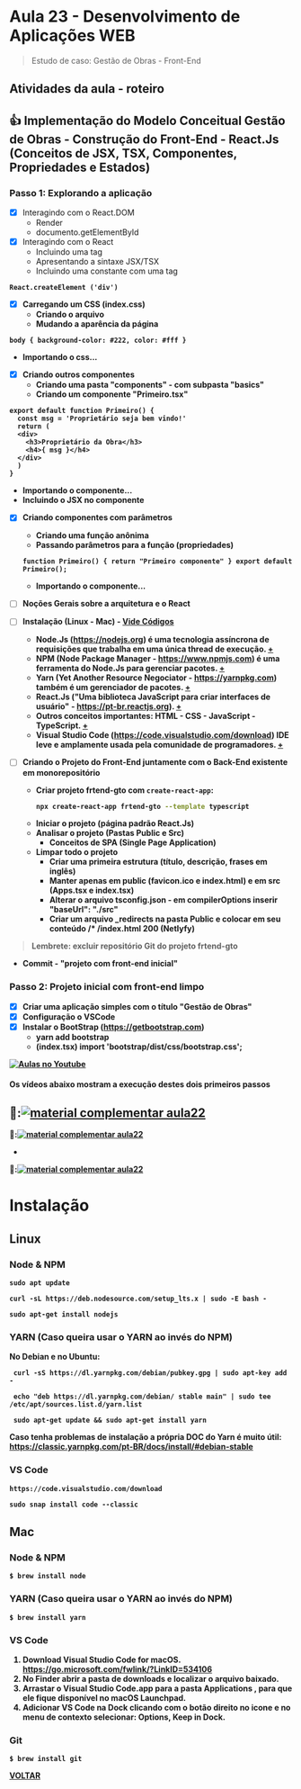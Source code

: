 # Aula 23 - Desenvolvimento de Aplicações WEB

> 
> 
>   Estudo de caso: Gestão de Obras - Front-End


## Atividades da aula - roteiro

## :+1: Implementação do Modelo Conceitual Gestão de Obras - Construção do Front-End - React.Js (Conceitos de JSX, TSX, Componentes, Propriedades e Estados)


### Passo 1: Explorando a aplicação
- [x] Interagindo com o React.DOM
  - Render
  - documento.getElementById
- [x] Interagindo com o React
  - Incluindo uma tag <div>
  - Apresentando a sintaxe JSX/TSX
  - Incluindo uma constante com uma tag <strong>
```
React.createElement ('div')
```
  
- [x] Carregando um CSS (index.css)
  - Criando o arquivo
  - Mudando a aparência da página

```
body { background-color: #222, color: #fff } 
```
  
  - Importando o css...
- [x] Criando outros componentes
  - Criando uma pasta "components" - com subpasta "basics"
  - Criando um componente "Primeiro.tsx"

  
```
export default function Primeiro() {
  const msg = 'Proprietário seja bem vindo!'
  return (
  <div>
    <h3>Proprietário da Obra</h3>
    <h4>{ msg }</h4>
  </div>
  )
}
```
  
  - Importando o componente... 
  - Incluindo o JSX no componente 
- [x] Criando componentes com parâmetros
  - Criando uma função anônima
  - Passando parâmetros para a função (propriedades)
  ```
  function Primeiro() { return "Primeiro componente" } export default Primeiro();
  ```
  - Importando o componente... 

  

- [ ] Noções Gerais sobre a arquitetura e o React
- [ ] Instalação (Linux - Mac) - [Vide Códigos](#instalação)
  - Node.Js (https://nodejs.org) é uma tecnologia assíncrona de requisições que trabalha em uma única thread de execução. [+](#nodejs)
  - NPM (Node Package Manager - https://www.npmjs.com) é uma ferramenta do Node.Js para gerenciar pacotes. [+](#npm)
  - Yarn (Yet Another Resource Negociator - https://yarnpkg.com) também é um gerenciador de pacotes. [+](#yarn)
  - React.Js ("Uma biblioteca JavaScript para criar interfaces de usuário" - https://pt-br.reactjs.org). [+](#react)
  - Outros conceitos importantes: HTML - CSS - JavaScript - TypeScript. [+](#outros)
  - Visual Studio Code (https://code.visualstudio.com/download) IDE leve e amplamente usada pela comunidade de programadores. [+](#visual-studio-code)
- [ ] Criando o Projeto do Front-End juntamente com o Back-End existente em monorepositório
  - Criar projeto frtend-gto com `create-react-app`:
    ```bash
    npx create-react-app frtend-gto --template typescript
    ```
  - Iniciar o projeto (página padrão React.Js)
  - Analisar o projeto (Pastas Public e Src)
    - Conceitos de SPA (Single Page Application) 
  - Limpar todo o projeto
    - Criar uma primeira estrutura (título, descrição, frases em inglês)
    - Manter apenas em public (favicon.ico e index.html) e em src (Apps.tsx e index.tsx) 
    - Alterar o arquivo tsconfig.json - em compilerOptions inserir "baseUrl": "./src"
    - Criar um arquivo _redirects na pasta Public e colocar em seu conteúdo /* /index.html 200 (Netlyfy)

> Lembrete: excluir repositório Git do projeto frtend-gto

  - Commit - "projeto com front-end inicial"


### Passo 2: Projeto inicial com front-end limpo
- [x] Criar uma aplicação simples com o título "Gestão de Obras"
- [x] Configuração o VSCode
- [x] Instalar o BootStrap (https://getbootstrap.com)
  - yarn add bootstrap
  - (index.tsx) import 'bootstrap/dist/css/bootstrap.css';




[![Aulas no Youtube](https://github.com/marcoswagner-commits/gestao_obras_aula_daw/blob/cb3e2ea9547f9ddc831277f07919c3e78451eb92/yt-icon.png)](https://www.youtube.com/channel/UCfO-aJxKLqau0TnL0AfNAvA)
####  Os vídeos abaixo mostram a execução destes dois primeiros passos

🥇:[![material complementar aula22](https://github.com/marcoswagner-commits/gestao_obras_aula_daw/blob/91eb8207965740a8e341b626b250e6869e4d43ad/documentos/Capa_aula_front.png)](https://www.youtube.com/watch?v=SoEGwrvXuPg)
-
🥈:[![material complementar aula22](https://github.com/marcoswagner-commits/gestao_obras_aula_daw/blob/91eb8207965740a8e341b626b250e6869e4d43ad/documentos/Capa_aula_front.png)](https://www.youtube.com/watch?v=OjABhgBOGIk)

-
🥉:[![material complementar aula22](https://github.com/marcoswagner-commits/gestao_obras_aula_daw/blob/91eb8207965740a8e341b626b250e6869e4d43ad/documentos/Capa_aula_front.png)](https://www.youtube.com/watch?v=u8NF8fVtodA)



# Instalação
## Linux
### Node & NPM

```
sudo apt update

curl -sL https://deb.nodesource.com/setup_lts.x | sudo -E bash -

sudo apt-get install nodejs
```

### YARN (Caso queira usar o YARN ao invés do NPM)
No Debian e no Ubuntu:
```
 curl -sS https://dl.yarnpkg.com/debian/pubkey.gpg | sudo apt-key add -
 
 echo "deb https://dl.yarnpkg.com/debian/ stable main" | sudo tee /etc/apt/sources.list.d/yarn.list
 
 sudo apt-get update && sudo apt-get install yarn

```
Caso tenha problemas de instalação a própria DOC do Yarn é muito útil: https://classic.yarnpkg.com/pt-BR/docs/install/#debian-stable

### VS Code

```
https://code.visualstudio.com/download

sudo snap install code --classic
```

## Mac
### Node & NPM 
```
$ brew install node
```

### YARN (Caso queira usar o YARN ao invés do NPM)

```
$ brew install yarn
```

### VS Code

1. Download Visual Studio Code for macOS. https://go.microsoft.com/fwlink/?LinkID=534106
2. No Finder abrir a pasta de downloads e localizar o arquivo baixado. 
3. Arrastar o Visual Studio Code.app para a pasta Applications , para que ele fique disponível no macOS Launchpad.
5. Adicionar VS Code na Dock clicando com o botão direito no icone e no menu de contexto selecionar: Options, Keep in Dock.

### Git
```
$ brew install git
```
[VOLTAR](#passo-1-definições-ferramentas-e-passos-iniciais)

